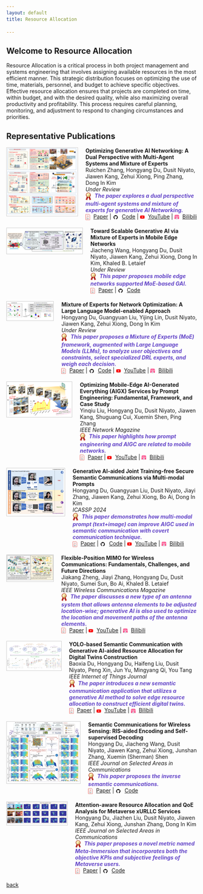```yaml
---
layout: default
title: Resource Allocation

---
```


## Welcome to Resource Allocation
Resource Allocation is a critical process in both project management and systems engineering that involves assigning available resources in the most efficient manner. This strategic distribution focuses on optimizing the use of time, materials, personnel, and budget to achieve specific objectives. Effective resource allocation ensures that projects are completed on time, within budget, and with the desired quality, while also maximizing overall productivity and profitability. This process requires careful planning, monitoring, and adjustment to respond to changing circumstances and priorities. 

## Representative Publications
<style>
  .publication-container {
    display: flex;
    align-items: flex-start;
    margin-bottom: 20px;
  }
  .publication-image {
   margin-right: 20px;
    border: 1px solid #ccc;
    width: 100%; /* 设置宽度为100%以适应容器 */
    max-width: 200px; /* 可以设置一个最大宽度来保持图片的显示质量 */
    height: auto; /* 高度自动，保持图片的原始比例 */
  }
  .publication-details {
    flex-grow: 1;
  }
  .publication-links img {
    vertical-align: middle;
    margin-right: 5px;
  }
  .publication-title {
    color: rgb(100,70,200);
  }
</style>


<!-- Publication 1 -->
<div class="publication-container">
  <div class="publication-image">
    <a href="https://rickyzang.github.io/MASMoE/">
      <img src="accessories/RC_MoE.jpg" alt="Optimizing Generative AI Networking">
    </a>
  </div>
  <div class="publication-details">
    <b>Optimizing Generative AI Networking: A Dual Perspective with Multi-Agent Systems and Mixture of Experts</b><br>
    Ruichen Zhang, Hongyang Du, Dusit Niyato, Jiawen Kang, Zehui Xiong, Ping Zhang, Dong In Kim<br>
    <em>Under Review</em><br>
    <div class="publication-links">
      <em>
        <img src="accessories/gold_medal.png" width="15" alt=""> 
        <b class="publication-title">The paper explores a dual perspective multi-agent systems and mixture of experts for generative AI Networking.</b>
      </em><br>
      <img src="accessories/pdf.jpg" width="12" alt=""> 
      <a href="https://arxiv.org/abs/2405.12472">Paper</a> |
      <img src="accessories/github_icon.jpg" width="15" alt=""> 
      <a href="https://rickyzang.github.io/MASMoE/">Code</a> |
      <img src="accessories/ytb.jpg" width="12" alt="">
      <a href="https://www.youtube.com/watch?v=09wHgCCUTZc">YouTube</a> |
      <img src="accessories/bili.jpg" width="12" alt="">
      <a href="https://www.bilibili.com/video/BV1F142127yV/?spm_id_from=333.999.list.card_archive.click&vd_source=2952d487c9e1bfa4561a47411f9dc06a">Bilibili</a>
    </div>
  </div>
</div>


<!-- Publication 1 -->
<div class="publication-container">
  <div class="publication-image">
    <a href="https://hongyangdu.github.io/Net4MoE/">
      <img src="accessories/jcmoe.png" alt="Scalable Generative AI via MoE">
    </a>
  </div>
  <div class="publication-details">
    <b>Toward Scalable Generative AI via Mixture of Experts in Mobile Edge Networks</b><br>
    Jiacheng Wang, Hongyang Du, Dusit Niyato, Jiawen Kang, Zehui Xiong, Dong In Kim, Khaled B. Letaief<br>
    <em>Under Review</em><br>
    <div class="publication-links">
      <em>
        <img src="accessories/gold_medal.png" width="15" alt=""> 
        <b class="publication-title">This paper proposes mobile edge networks supported MoE-based GAI.</b>
      </em><br>
      <img src="accessories/pdf.jpg" width="12" alt=""> 
      <a href="https://arxiv.org/pdf/2402.06942.pdf">Paper</a> |
      <img src="accessories/github_icon.jpg" width="15" alt=""> 
      <a href="https://hongyangdu.github.io/Net4MoE/">Code</a>
    </div>
  </div>
</div>

<!-- Publication 2 -->
<div class="publication-container">
  <div class="publication-image">
    <a href="https://hongyangdu.github.io/MoE4OPT/">
      <img src="accessories/dumoeopt.png" alt="MoE for Network Optimization">
    </a>
  </div>
  <div class="publication-details">
    <b>Mixture of Experts for Network Optimization: A Large Language Model-enabled Approach</b><br>
    Hongyang Du, Guangyuan Liu, Yijing Lin, Dusit Niyato, Jiawen Kang, Zehui Xiong, Dong In Kim<br>
    <em>Under Review</em><br>
    <div class="publication-links">
      <em>
        <img src="accessories/gold_medal.png" width="15" alt=""> 
        <b class="publication-title">This paper proposes a Mixture of Experts (MoE) framework, augmented with Large Language Models (LLMs), to analyze user objectives and constraints, select specialized DRL experts, and weigh each decision.</b>
      </em><br>
      <img src="accessories/pdf.jpg" width="12" alt=""> 
      <a href="https://arxiv.org/pdf/2402.09756.pdf">Paper</a> |
      <img src="accessories/github_icon.jpg" width="15" alt=""> 
      <a href="https://hongyangdu.github.io/MoE4OPT/">Code</a> |
      <img src="accessories/ytb.jpg" width="12" alt="">
      <a href="https://www.youtube.com/watch?v=ALh2Pc-uqbg">YouTube</a> |
      <img src="accessories/bili.jpg" width="12" alt="">
      <a href="https://www.bilibili.com/video/BV1Zx4y1k7Hr/?spm_id_from=333.999.0.0">Bilibili</a>
    </div>
  </div>
</div>

<!-- Publication 3 -->
<div class="publication-container">
  <div class="publication-image">
    <a href="https://arxiv.org/abs/2309.01065">
      <img src="accessories/yinqiuopt.png" alt="Mobile-Edge AI-Generated Services">
    </a>
  </div>
  <div class="publication-details">
    <b>Optimizing Mobile-Edge AI-Generated Everything (AIGX) Services by Prompt Engineering: Fundamental, Framework, and Case Study</b><br>
    Yinqiu Liu, Hongyang Du, Dusit Niyato, Jiawen Kang, Shuguang Cui, Xuemin Shen, Ping Zhang<br>
    <em>IEEE Network Magazine</em><br>
    <div class="publication-links">
      <em>
        <img src="accessories/gold_medal.png" width="15" alt=""> 
        <b class="publication-title">This paper highlights how prompt engineering and AIGC are related to mobile networks.</b>
      </em><br>
      <img src="accessories/pdf.jpg" width="12" alt=""> 
      <a href="https://arxiv.org/pdf/2309.01065.pdf">Paper</a> |
      <img src="accessories/ytb.jpg" width="12" alt="">
      <a href="https://www.youtube.com/watch?v=29JHDgUTgKA&t=80s&ab_channel=DurAIn-Tech">YouTube</a> |
      <img src="accessories/bili.jpg" width="12" alt="">
      <a href="https://www.bilibili.com/video/BV1xh4y1a7YY/?spm_id_from=333.999.0.0">Bilibili</a>
    </div>
  </div>
</div>

<!-- Publication 4 -->
<div class="publication-container">
  <div class="publication-image">
    <a href="https://arxiv.org/abs/2309.02616">
      <img src="accessories/dumolti.png" alt="Generative AI-aided Semantic Communications">
    </a>
  </div>
  <div class="publication-details">
    <b>Generative AI-aided Joint Training-free Secure Semantic Communications via Multi-modal Prompts</b><br>
    Hongyang Du, Guangyuan Liu, Dusit Niyato, Jiayi Zhang, Jiawen Kang, Zehui Xiong, Bo Ai, Dong In Kim<br>
    <em>ICASSP 2024</em><br>
    <div class="publication-links">
      <em>
        <img src="accessories/gold_medal.png" width="15" alt=""> 
        <b class="publication-title">This paper demonstrates how multi-modal prompt (text+image) can improve AIGC used in semantic communication with covert communication technique.</b>
      </em><br>
      <img src="accessories/pdf.jpg" width="12" alt=""> 
      <a href="https://arxiv.org/pdf/2309.02616.pdf">Paper</a> |
      <img src="accessories/github_icon.jpg" width="15" alt=""> 
      <a href="https://github.com/HongyangDu/LASER">Code</a> |
      <img src="accessories/ytb.jpg" width="12" alt="">
      <a href="https://www.youtube.com/watch?v=o-Azz_KeMxg&t=992s&ab_channel=DurAIn-Tech">YouTube</a> |
      <img src="accessories/bili.jpg" width="12" alt="">
      <a href="https://www.bilibili.com/video/BV1MV411A7U1/?spm_id_from=333.999.0.0">Bilibili</a>
    </div>
  </div>
</div>

<!-- Publication 5 -->
<div class="publication-container">
  <div class="publication-image">
    <a href="https://arxiv.org/abs/2308.14578">
      <img src="accessories/jkflp.png" alt="Flexible-Position MIMO">
    </a>
  </div>
  <div class="publication-details">
    <b>Flexible-Position MIMO for Wireless Communications: Fundamentals, Challenges, and Future Directions</b><br>
    Jiakang Zheng, Jiayi Zhang, Hongyang Du, Dusit Niyato, Sumei Sun, Bo Ai, Khaled B. Letaief<br>
    <em>IEEE Wireless Communications Magazine</em><br>
    <div class="publication-links">
      <em>
        <img src="accessories/gold_medal.png" width="15" alt=""> 
        <b class="publication-title">The paper discusses a new type of an antenna system that allows antenna elements to be adjusted location-wise; generative AI is also used to optimize the location and movement paths of the antenna elements.</b>
      </em><br>
      <img src="accessories/pdf.jpg" width="12" alt=""> 
      <a href="https://arxiv.org/pdf/2308.14578.pdf">Paper</a> |
      <img src="accessories/ytb.jpg" width="12" alt="">
      <a href="https://www.youtube.com/watch?v=sYX8PxlTymw">YouTube</a> |
      <img src="accessories/bili.jpg" width="12" alt="">
      <a href="https://www.bilibili.com/video/BV1tC4y1G72U/?spm_id_from=333.999.0.0">Bilibili</a>
    </div>
  </div>
</div>

<!-- Publication 6 -->
<div class="publication-container">
  <div class="publication-image">
    <a href="https://arxiv.org/abs/2306.14138">
      <img src="accessories/duapple.png" alt="Semantic Communication with Generative AI">
    </a>
  </div>
  <div class="publication-details">
    <b>YOLO-based Semantic Communication with Generative AI-aided Resource Allocation for Digital Twins Construction</b><br>
    Baoxia Du, Hongyang Du, Haifeng Liu, Dusit Niyato, Peng Xin, Jun Yu, Mingyang Qi, You Tang<br>
    <em>IEEE Internet of Things Journal</em><br>
    <div class="publication-links">
      <em>
        <img src="accessories/gold_medal.png" width="15" alt=""> 
        <b class="publication-title">The paper introduces a new semantic communication application that utilizes a generative AI method to solve edge resource allocation to construct efficient digital twins.</b>
      </em><br>
      <img src="accessories/pdf.jpg" width="12" alt=""> 
      <a href="https://arxiv.org/pdf/2306.14138.pdf">Paper</a> |
      <img src="accessories/ytb.jpg" width="12" alt="">
      <a href="https://www.youtube.com/watch?v=TctQyS9zGTo">YouTube</a> |
      <img src="accessories/bili.jpg" width="12" alt="">
      <a href="https://www.bilibili.com/video/BV1Fu411F7Rx/?spm_id_from=333.999.0.0">Bilibili</a>
    </div>
  </div>
</div>

<!-- Publication 7 -->
<div class="publication-container">
  <div class="publication-image">
    <a href="https://hongyangdu.github.io/SemSensing/">
      <img src="accessories/DUINVER.png" alt="Semantic Communications for Wireless Sensing">
    </a>
  </div>
  <div class="publication-details">
    <b>Semantic Communications for Wireless Sensing: RIS-aided Encoding and Self-supervised Decoding</b><br>
    Hongyang Du, Jiacheng Wang, Dusit Niyato, Jiawen Kang, Zehui Xiong, Junshan Zhang, Xuemin (Sherman) Shen<br>
    <em>IEEE Journal on Selected Areas in Communications</em><br>
    <div class="publication-links">
      <em>
        <img src="accessories/gold_medal.png" width="15" alt=""> 
        <b class="publication-title">This paper proposes the inverse semantic communications.</b>
      </em><br>
      <img src="accessories/pdf.jpg" width="12" alt=""> 
      <a href="https://arxiv.org/pdf/2211.12727.pdf">Paper</a> |
      <img src="accessories/github_icon.jpg" width="15" alt=""> 
      <a href="https://hongyangdu.github.io/SemSensing/">Code</a>
    </div>
  </div>
</div>

<!-- Publication 8 -->
<div class="publication-container">
  <div class="publication-image">
    <a href="https://hongyangdu.github.io/AttentionQoE/">
      <img src="accessories/duatten.png" alt="Attention-aware Resource Allocation">
    </a>
  </div>
  <div class="publication-details">
    <b>Attention-aware Resource Allocation and QoE Analysis for Metaverse xURLLC Services</b><br>
    Hongyang Du, Jiazhen Liu, Dusit Niyato, Jiawen Kang, Zehui Xiong, Junshan Zhang, Dong In Kim<br>
    <em>IEEE Journal on Selected Areas in Communications</em><br>
    <div class="publication-links">
      <em>
        <img src="accessories/gold_medal.png" width="15" alt=""> 
        <b class="publication-title">This paper proposes a novel metric named Meta-Immersion that incorporates both the objective KPIs and subjective feelings of Metaverse users.</b>
      </em><br>
      <img src="accessories/pdf.jpg" width="12" alt=""> 
      <a href="https://arxiv.org/pdf/2208.05438.pdf">Paper</a> |
      <img src="accessories/github_icon.jpg" width="15" alt=""> 
      <a href="https://hongyangdu.github.io/AttentionQoE/">Code</a>
    </div>
  </div>
</div>


[back](./)
